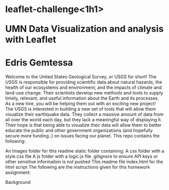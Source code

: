 <h1>leaflet-challenge<1h1>
  <p>UMN Data Visualization and analysis with Leaflet</p>
<h1>Edris Gemtessa</h1>
<p>Welcome to the United States Geological Survey, or USGS for short! The USGS is responsible for providing scientific data about natural hazards, the health of our ecosystems and environment; and the impacts of climate and land-use change. Their scientists develop new methods and tools to supply timely, relevant, and useful information about the Earth and its processes. As a new hire, you will be helping them out with an exciting new project!
The USGS is interested in building a new set of tools that will allow them visualize their earthquake data. They collect a massive amount of data from all over the world each day, but they lack a meaningful way of displaying it. Their hope is that being able to visualize their data will allow them to better educate the public and other government organizations (and hopefully secure more funding..) on issues facing our planet.
  This repo contains the following:</P>

An Images folder for this readme
static folder containing:
A css folder with a style.css file
A js folder with a logic.js file
.gitignore to ensure API keys or other sensitive informaiton is not pushed
This readme file
index.html for the html script
The following are the instructions given for this homework assignment:

Background
